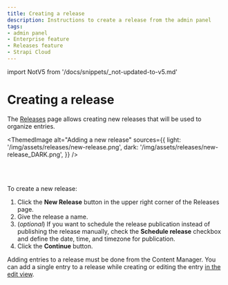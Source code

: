 ```yaml
---
title: Creating a release
description: Instructions to create a release from the admin panel
tags:
- admin panel
- Enterprise feature
- Releases feature
- Strapi Cloud
---
```


import NotV5 from '/docs/snippets/_not-updated-to-v5.md'

# Creating a release
<EnterpriseBadge /> <CloudTeamBadge />

The <Icon name="paper-plane-tilt" /> [Releases](/user-docs/releases/introduction) page allows creating new releases that will be used to organize entries.

<!-- TODO: update screenshot to show scheduling -->
<ThemedImage
  alt="Adding a new release"
  sources={{
    light: '/img/assets/releases/new-release.png',
    dark: '/img/assets/releases/new-release_DARK.png',
  }}
/>

<br /><br />

To create a new release:

1. Click the <Icon name="plus" classes="ph-bold"/> **New Release** button in the upper right corner of the Releases page.  
2. Give the release a name.
3. (_optional_) If you want to schedule the release publication instead of publishing the release manually, check the **Schedule release** checkbox and define the date, time, and timezone for publication.
4. Click the **Continue** button.

Adding entries to a release must be done from the Content Manager. You can add a single entry to a release while creating or editing the entry [in the edit view](/user-docs/content-manager/adding-content-to-releases).

<!-- TODO: for later, when multiple addition is implemented, probably in 4.20 -->
<!-- 
Adding entries to a release must be done from the Content Manager:

- You can add multiple entries to a release [from the list view](/user-docs/content-manager/adding-content-to-releases#adding-multiple-entries-to-a-release).
- You can also add a single entry to a release while creating or editing the entry [in the edit view](/user-docs/content-manager/adding-content-to-releases#adding-a-single-entry-to-a-release). -->
